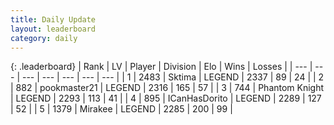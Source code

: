 ```yaml
---
title: Daily Update
layout: leaderboard
category: daily
---
```


{: .leaderboard}
| Rank | LV | Player | Division | Elo | Wins | Losses |
| --- | --- | --- | --- | --- | --- | --- |
| <span data-change="0">1</span> | 2483 | <span title="ID: 353063">Sktima</span> | LEGEND | <span data-change="-4">2337</span> | <span data-change="4">89</span> | <span data-change="1">24</span> |
| <span data-change="0">2</span> | 882 | <span title="ID: 652474">pookmaster21</span> | LEGEND | <span data-change="14">2316</span> | <span data-change="7">165</span> | <span data-change="1">57</span> |
| <span data-change="0">3</span> | 744 | <span title="ID: 742939">Phantom Knight</span> | LEGEND | <span data-change="8">2293</span> | <span data-change="2">113</span> | <span data-change="0">41</span> |
| <span data-change="1">4</span> | 895 | <span title="ID: 415713">ICanHasDorito</span> | LEGEND | <span data-change="12">2289</span> | <span data-change="9">127</span> | <span data-change="2">52</span> |
| <span data-change="-1">5</span> | 1379 | <span title="ID: 416373">Mirakee</span> | LEGEND | <span data-change="3">2285</span> | <span data-change="3">200</span> | <span data-change="1">99</span> |